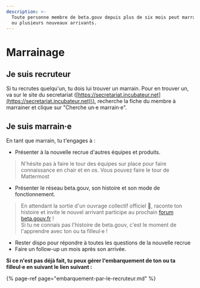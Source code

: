 ```yaml
---
description: >-
  Toute personne membre de beta.gouv depuis plus de six mois peut marrainer un
  ou plusieurs nouveaux arrivants.
---
```


# Marrainage

## Je suis recruteur

Si tu recrutes quelqu'un, tu dois lui trouver un marrain. Pour en trouver un, va sur le site du secretariat \([https://secretariat.incubateur.net](https://secretariat.incubateur.net)\), recherche la fiche du membre à marrainer et clique sur "Cherche un·e marrain·e".

## Je suis marrain·e

En tant que marrain, tu t'engages à :

* Présenter à la nouvelle recrue d'autres équipes et produits.

> N'hésite pas à faire le tour des équipes sur place pour faire connaissance en chair et en os. Vous pouvez faire le tour de Mattermost

* Présenter le réseau beta.gouv, son histoire et son mode de fonctionnement.

> En attendant la sortie d'un ouvrage collectif officiel 📖, raconte ton histoire et invite le nouvel arrivant participe au prochain [forum beta.gouv.fr](../actions-transverses/rituels/seminaire.md) !  
> Si tu ne connais pas l'histoire de beta.gouv, c'est le moment de l'apprendre avec ton ou ta filleul·e !

* Rester dispo pour répondre à toutes les questions de la nouvelle recrue
* Faire un follow-up un mois après son arrivée.

**Si ce n'est pas déjà fait, tu peux gérer l'embarquement de ton ou ta filleul·e en suivant le lien suivant :**

{% page-ref page="embarquement-par-le-recruteur.md" %}

